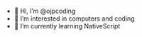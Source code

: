 - 👋 Hi, I’m @ojpcoding
- 👀 I’m interested in computers and coding
- 🌱 I’m currently learning NativeScript

<!---
ojpcoding/ojpcoding is a ✨ special ✨ repository because its `README.md` (this file) appears on your GitHub profile.
You can click the Preview link to take a look at your changes.
--->
